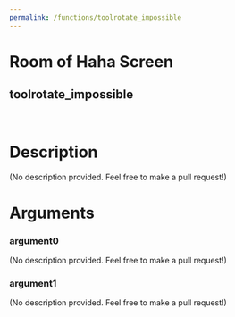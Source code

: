 ```yaml
---
permalink: /functions/toolrotate_impossible
---
```

# Room of Haha Screen  
## toolrotate_impossible  
&nbsp;  
# Description  
(No description provided. Feel free to make a pull request!) 
&nbsp;  
# Arguments
### argument0
(No description provided. Feel free to make a pull request!)
&nbsp;  
### argument1
(No description provided. Feel free to make a pull request!)
&nbsp;  


